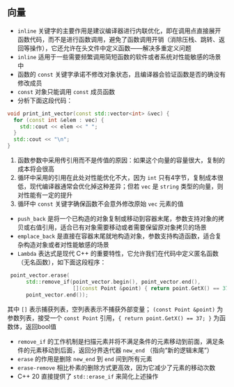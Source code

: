 ## 向量

- `inline` 关键字的主要作用是建议编译器进行内联优化，即在调用点直接展开函数代码，而不是进行函数调用，避免了函数调用开销（消除压栈、跳转、返回等操作），它还允许在头文件中定义函数——解决多重定义问题
- `inline` 适用于一些需要频繁调用简短函数的软件或者系统对性能敏感的场景中
- 函数的 `const` 关键字承诺不修改对象状态，且编译器会验证函数是否的确没有修改成员
- `const` 对象只能调用 `const` 成员函数
- 分析下面这段代码：

```c++
void print_int_vector(const std::vector<int> &vec) {
  for (const int &elem : vec) {
    std::cout << elem << " ";
  }
  std::cout << "\n";
}
```

1. 函数参数中采用传引用而不是传值的原因：如果这个向量的容量很大，复制的成本将会很高
2. 循环中采用的引用在此处对性能优化不大，因为 `int` 只有4字节，复制成本很低，现代编译器通常会优化掉这种差异；但若 `vec` 是 `string` 类型的向量，则对性能有一定的提升
3. 循环中 `const` 关键字确保函数不会意外修改原始 `vec` 元素的值

- `push_back` 是将一个已构造的对象复制或移动到容器末尾，参数支持对象的拷贝或右值引用，适合已有对象需要移动或者需要保留原对象拷贝的场景
- `emplace_back` 是直接在容器末尾就地构造对象，参数支持构造函数，适合复杂构造对象或者对性能敏感的场景
- `Lambda` 表达式是现代 C++ 的重要特性，它允许我们在代码中定义匿名函数（无名函数），如下面这段程序：

```c++
 point_vector.erase(
      std::remove_if(point_vector.begin(), point_vector.end(),
                     [](const Point &point) { return point.GetX() == 37; }),
      point_vector.end());
```

其中 `[]` 表示捕获列表，空列表表示不捕获外部变量； `(const Point &point)` 为参数列表，接受一个 `const Point` 引用，`{ return point.GetX() == 37; }` 为函数体，返回bool值

- `remove_if` 的工作机制是扫描元素并将不满足条件的元素移动到前面，满足条件的元素移动到后面，返回分界迭代器 `new_end` （指向“新的逻辑末尾”）
- `erase` 的作用是删除 `new_end` 到 `end` 间到所有元素
- `erase-remove` 相比朴素的删除方式更高效，因为它减少了元素的移动次数
- C++ 20 直接提供了 `std::erase_if` 来简化上述操作